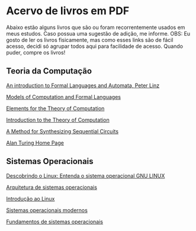 <h1>Acervo de livros em PDF</h1>

Abaixo estão alguns livros que são ou foram recorrentemente usados em meus estudos. Caso possua uma sugestão de adição, me informe.
OBS: Eu gosto de ler os livros fisicamente, mas como esses links são de fácil acesso, decidi só agrupar todos aqui para facilidade de acesso. Quando puder, compre os livros!

<h2>Teoria da Computação</h2>

[An introduction to Formal Languages and Automata, Peter Linz](https://www.google.com/url?sa=t&source=web&rct=j&opi=89978449&url=https://fall14cs.files.wordpress.com/2017/04/an-introduction-to-formal-languages-and-automata-5th-edition-2011.pdf&ved=2ahUKEwj8_7X6tcaGAxWmrZUCHZPyG2gQFnoECBYQAQ&usg=AOvVaw3FjJH0cBd7AsWBcpgeftNT)

[Models of Computation and Formal Languages](https://cs.brown.edu/people/jsavage/book/pdfs/ModelsOfComputation.pdf)

[Elements for the Theory of Computation](https://home.cse.ust.hk/~lzhang/teach/3721/Elements_of_Theory_of_Computation_2ed_Lewis_Papadimitriou.pdf)

[Introduction to the Theory of Computation](https://www.cin.ufpe.br/~jjss/Introcuction%20to%20Theory%20of%20computation%20by%20Micheal%20Sipser%20Ist%20Ed..pdf)

[A Method for Synthesizing Sequential Circuits](https://ia601605.us.archive.org/3/items/bstj34-5-1045/bstj34-5-1045.pdf)

[Alan Turing Home Page](http://www.turing.org.uk/turing/Turing.html)

<h2>Sistemas Operacionais</h2>

[Descobrindo o Linux: Entenda o sistema
operacional GNU LINUX](https://s3.novatec.com.br/sumarios/sumario-9788575221204.pdf)

[Arquitetura de sistemas
operacionais](https://www.inf.puc-rio.br/~francis/aso3ed/solexerc-v3.2-Jan-2005.pdf)

[Introdução ao
Linux](https://dokumen.pub/introduao-ao-linux-2nbsped-978-85-63630-19-3.html)

[Sistemas operacionais modernos](https://github.com/AlexGalhardo/Software-Engineering/blob/master/Book%20-%20Sistemas%20Operacionais%20Modernos%20-%20Tanenbaum%20-%204%20Edicao.pdf)

[Fundamentos
de sistemas operacionais](https://www.academia.edu/44329279/Fundamentos_de_Sistemas_operacionais_9a_Edic_a_o_LTC)
